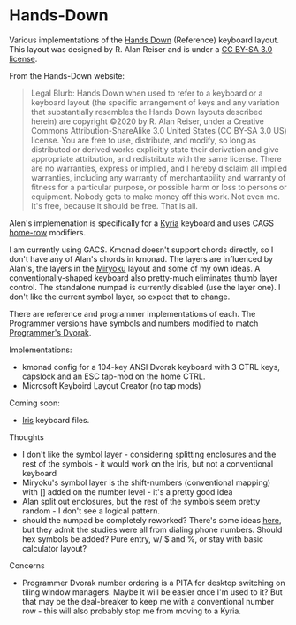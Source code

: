 # Hands-Down
Various implementations of the [Hands
Down](https://sites.google.com/alanreiser.com/handsdown) (Reference) keyboard
layout.  This layout was designed by R. Alan Reiser and is under a [CC BY-SA 3.0 license](https://creativecommons.org/licenses/by-sa/3.0/).

From the Hands-Down website:

> Legal Blurb: Hands Down when used to refer to a keyboard or a keyboard layout (the specific arrangement of keys and any variation that substantially resembles the Hands Down layouts described herein) are copyright ©2020 by R. Alan Reiser, under a Creative Commons Attribution-ShareAlike 3.0 United States (CC BY-SA 3.0 US) license. You are free to use, distribute, and modify, so long as distributed or derived works explicitly state their derivation and give appropriate attribution, and redistribute with the same license. There are no warranties, express or implied, and I hereby disclaim all implied warranties, including any warranty of merchantability and warranty of fitness for a particular purpose, or possible harm or loss to persons or equipment. Nobody gets to make money off this work. Not even me. It's free, because it should be free. That is all.

Alen's implemenation is specifically for a [Kyria](https://splitkb.com/)
keyboard and uses CAGS [home-row](https://precondition.github.io/home-row-mods)
modifiers.

I am currently using GACS.  Kmonad doesn't support chords directly, so I don't
have any of Alan's chords in kmonad.  The layers are influenced by Alan's, the
layers in the
[Miryoku](https://github.com/manna-harbour/qmk_firmware/blob/miryoku/users/manna-harbour_miryoku/miryoku.org)
layout and some of my own ideas.  A conventionally-shaped keyboard also
pretty-much eliminates thumb layer control.  The standalone numpad is currently
disabled (use the layer one).  I don't like the current symbol layer, so expect
that to change.

There are reference and programmer implementations of each.
The Programmer versions have symbols and numbers modified to match [Programmer's Dvorak](https://www.kaufmann.no/roland/dvorak/).


Implementations:
   * kmonad config for a 104-key ANSI Dvorak keyboard with 3 CTRL keys, capslock and an ESC tap-mod on the home CTRL.
   * Microsoft Keyboird Layout Creator (no tap mods)

Coming soon:
   * [Iris](https://keeb.io/collections/iris-split-ergonomic-keyboard) keyboard files.

Thoughts
   * I don't like the symbol layer - considering splitting enclosures and the rest of the symbols - it would work on the Iris, but not a conventional keyboard
   * Miryoku's symbol layer is the shift-numbers (conventional mapping) with [] added on the number level - it's a pretty good idea
   * Alan split out enclosures, but the rest of the symbols seem pretty random - I don't see a logical pattern.
   * should the numpad be completely reworked?  There's some ideas [here](https://geekhack.org/index.php?topic=72149.0), but they admit the studies were all from dialing phone numbers.  Should hex symbols be added?  Pure entry, w/ $ and %, or stay with basic calculator layout?

Concerns
   * Programmer Dvorak number ordering is a PITA for desktop switching on tiling window managers.  Maybe it will be easier once I'm used to it?  But that may be the deal-breaker to keep me with a conventional number row - this will also probably stop me from moving to a Kyria.  
